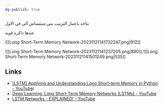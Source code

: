 ```yaml
---
dg-publish: true
---
```

[]()
بتاخد باعتبار الترتيب بس مبتنساش الي في الاول

عندها ذاكرة قوية 

![[Long Short-Term Memory Network-20231121141732247.png|912]]


![[Long Short-Term Memory Network-20231121141237205.png|890]]
![[Long Short-Term Memory Network-20231121141501249.png|535]]


## Links
- [[LSTM] Applying and Understanding Long Short-term Memory in Python - YouTube](https://www.youtube.com/watch?v=rmxogwIjOhE)i
- [Deep Learning: Long Short-Term Memory Networks (LSTMs) - YouTube](https://www.youtube.com/watch?v=5dMXyiWddYs)
- [LSTM Networks - EXPLAINED! - YouTube](https://www.youtube.com/watch?v=QciIcRxJvsM)
